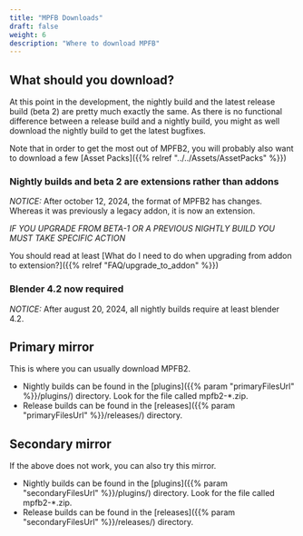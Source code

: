 ```yaml
---
title: "MPFB Downloads"
draft: false
weight: 6
description: "Where to download MPFB"
---
```


## What should you download?

At this point in the development, the nightly build and the latest release build (beta 2) are pretty much exactly the same. As there
is no functional difference between a release build and a nightly build, you might as well download the nightly build to get
the latest bugfixes.

Note that in order to get the most out of MPFB2, you will probably also want to download
a few [Asset Packs]({{% relref "../../Assets/AssetPacks" %}})

### Nightly builds and beta 2 are extensions rather than addons

*NOTICE:* After october 12, 2024, the format of MPFB2 has changes. Whereas it was previously a legacy addon, it is now an extension.

*IF YOU UPGRADE FROM BETA-1 OR A PREVIOUS NIGHTLY BUILD YOU MUST TAKE SPECIFIC ACTION*

You should read at least [What do I need to do when upgrading from addon to extension?]({{% relref "FAQ/upgrade_to_addon" %}})

### Blender 4.2 now required

*NOTICE:* After august 20, 2024, all nightly builds require at least blender 4.2. 

## Primary mirror

This is where you can usually download MPFB2.

- Nightly builds can be found in the [plugins]({{% param "primaryFilesUrl" %}}/plugins/) directory. Look for the file called mpfb2-*.zip.
- Release builds can be found in the [releases]({{% param "primaryFilesUrl" %}}/releases/) directory. 

## Secondary mirror

If the above does not work, you can also try this mirror. 

- Nightly builds can be found in the [plugins]({{% param "secondaryFilesUrl" %}}/plugins/) directory. Look for the file called mpfb2-*.zip.
- Release builds can be found in the [releases]({{% param "secondaryFilesUrl" %}}/releases/) directory. 



